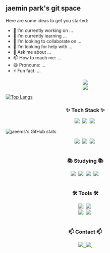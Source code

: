 ## jaemin park's git space

<!--
**parkppjjmm/parkppjjmm** is a ✨ _special_ ✨ repository because its `README.md` (this file) appears on your GitHub profile.

Here are some ideas to get you started:

- 🔭 I’m currently working on ...
- 🌱 I’m currently learning ...
- 👯 I’m looking to collaborate on ...
- 🤔 I’m looking for help with ...
- 💬 Ask me about ...
- 📫 How to reach me: ...
- 😄 Pronouns: ...
- ⚡ Fun fact: ...
-->

Here are some ideas to get you started:

- 🔭 I’m currently working on ...
- 🌱 I’m currently learning ...
- 👯 I’m looking to collaborate on ...
- 🤔 I’m looking for help with ...
- 💬 Ask me about ...
- 📫 How to reach me: ...
- 😄 Pronouns: ...
- ⚡ Fun fact: ...


<!--타이틀 부분-->

<div align="center">
  <img src="https://capsule-render.vercel.app/api?type=wave&color=auto&height=300&section=header&text=jaeems%20git&fontSize=90" />
</div>

<div align="center">
  <img src="https://github.com/parkppjjmm/oka1313/assets/101691440/92118a53-c5b6-40bc-b130-bf8c398d7b51" />
</div>

[![Top Langs](https://github-readme-stats.vercel.app/api/top-langs/?username=anuraghazra&layout=donut)](https://github.com/anuraghazra/github-readme-stats)

<!--내용 부분-->
<h3 align="center">✨ Tech Stack ✨</h3>
<div align="center">
     <img src="https://img.shields.io/badge/ros-%230A0FF9.svg?style=for-the-badge&logo=ros&logoColor=white" />&nbsp
     <img src="https://img.shields.io/badge/c-%2300599C.svg?style=for-the-badge&logo=c&logoColor=white" />&nbsp
     <img src="https://img.shields.io/badge/c++-%2300599C.svg?style=for-the-badge&logo=c%2B%2B&logoColor=white" />&nbsp
</div>

![jaeems's GitHub stats](https://github-readme-stats.vercel.app/api?username=anuraghazra&show_icons=true)


<div align="center">
     <img src="https://img.shields.io/badge/python-3670A0?style=for-the-badge&logo=python&logoColor=ffdd54" />&nbsp
     <img src="https://img.shields.io/badge/Microsoft%20SQL%20Server-CC2927?style=for-the-badge&logo=microsoft%20sql%20server&logoColor=white" />&nbsp
     <img src="https://img.shields.io/badge/javascript-%23323330.svg?style=for-the-badge&logo=javascript&logoColor=%23F7DF1E" />&nbsp
</div>
<br>

<h3 align="center">📚 Studying 📚</h3>
<div align="center">
     <img src="https://img.shields.io/badge/opencv-%23white.svg?style=for-the-badge&logo=opencv&logoColor=white" />&nbsp
     <img src="https://img.shields.io/badge/Keras-%23D00000.svg?style=for-the-badge&logo=Keras&logoColor=white" />&nbsp
     <img src="https://img.shields.io/badge/TensorFlow-%23FF6F00.svg?style=for-the-badge&logo=TensorFlow&logoColor=white" />&nbsp
     <img src="https://img.shields.io/badge/numpy-%23013243.svg?style=for-the-badge&logo=numpy&logoColor=white" />&nbsp
</div>

<br>

<h3 align="center">🛠 Tools 🛠</h3>
<div align="center">
     <img src="https://img.shields.io/badge/git-F05033.svg?style=for-the-badge&logo=git&logoColor=white" />&nbsp
     <img src="https://img.shields.io/badge/github-181717.svg?style=for-the-badge&logo=github&logoColor=white" />&nbsp
</div>

<div align="center">
  <img src="https://img.shields.io/badge/VSCode-2C2C32.svg?style=for-the-badge&logo=visual-studio-code&logoColor=22ABF3" />&nbsp
  <img src="https://img.shields.io/badge/jupyter-2C2C32.svg?style=for-the-badge&logo=jupyter&logoColor=F37726" />&nbsp
<!--   <img src="https://img.shields.io/badge/Colab-2C2C32.svg?style=for-the-badge&logo=googlecolab&logoColor=F9AB00" />&nbsp -->
</div>

<br>

<h3 align="center">📫 Contact 📫</h3>
<div align="center">
  <a href="https://blog.naver.com/parkppjjmm">
    <img src="https://img.shields.io/badge/Velog-1EBC8F?style=for-the-badge&logo=velog&logoColor=white" />&nbsp
  </a>
  <a href="mailto:parkppjjmm@naver.com">
    <img
      src="https://img.shields.io/badge/parkppjjmm@naver.com-D14836?style=for-the-badge&logo=gmail&logoColor=white"/>&nbsp
  </a>
</div>
